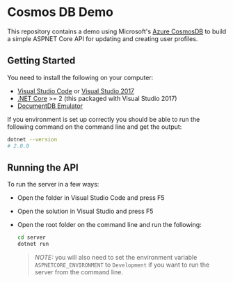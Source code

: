 # Cosmos DB Demo

This repository contains a demo using Microsoft's [Azure CosmosDB](https://azure.microsoft.com/en-us/services/cosmos-db/) to build a simple ASPNET Core API for updating and creating user profiles.

## Getting Started

You need to install the following on your computer:

- [Visual Studio Code](https://code.visualstudio.com/) or [Visual Studio 2017](https://www.visualstudio.com/)
- [.NET Core](https://www.microsoft.com/net/core#windowscmd) >= 2 (this packaged with Visual Studio 2017)
- [DocumentDB Emulator](https://docs.microsoft.com/en-us/azure/cosmos-db/local-emulator)

If you environment is set up correctly you should be able to run the following command on the command line and get the output:

``` bash
dotnet --version
# 2.0.0
```

## Running the API

To run the server in a few ways:

- Open the folder in Visual Studio Code and press F5
- Open the solution in Visual Studio and press F5
- Open the root folder on the command line and run the following:

  ```bash
  cd server
  dotnet run
  ```

  > *NOTE:* you will also need to set the environment variable `ASPNETCORE_ENVIRONMENT` to `Development` if you want to run the server from the command line.